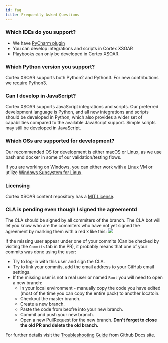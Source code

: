 ```yaml
---
id: faq
title: Frequently Asked Questions
---
```


### Which IDEs do you support?
- We have [PyCharm plugin](https://plugins.jetbrains.com/plugin/12093-demisto-add-on-for-pycharm)
- You can develop integrations and scripts in Cortex XSOAR
- Playbooks can only be developed in Cortex XSOAR.

### Which Python version you support?
Cortex XSOAR supports both Python2 and Python3. For new contributions we require Python3.

### Can I develop in JavaScript?
Cortex XSOAR supports JavaScript integrations and scripts. Our preferred development language is Python, and all new integrations and scripts should be developed in Python, which also provides a wider set of capabilities compared to the available JavaScript support. Simple scripts may still be developed in JavaScript.

### Which OSs are supported for development?
Our recommended OS for development is either macOS or Linux, as we use bash and docker in some of our validation/testing flows.

If you are working on Windows, you can either work with a Linux VM or utilize [Windows Subsystem for Linux](https://docs.microsoft.com/en-us/windows/wsl/install-win10).

### Licensing
Cortex XSOAR content repository has a [MIT License](https://github.com/demisto/content/blob/master/LICENSE).

### CLA is pending even though I signed the agreementd
The CLA should be signed by all commiters of the branch. The CLA bot will let you know who are the commiters who have not yet signed the agreement by marking them with a red `X` like this:
![](../doc_imgs/integrations/failed_CLA.png)

If the missing user appear under one of your commits (Can be checked by visiting the `Commits` tab in the PR), it probably means that one of your commits was done using the user:
- Try to log-in with this user and sign the CLA. 
- Try to link your commits, add the email address to your GitHub email settings. 
- If the missing user is not a real user or named `Root` you will need to open a new branch: 
    - In your local environment - manually copy the code you have edited (most of the time you can copy the entire pack) to another locatoin.
    - Checkout the master branch.
    - Create a new branch.
    - Paste the code from beofre into your new branch.
    - Commit and push your new branch.
    - Open a new PullRequest for the new branch. **Don't forget to close the old PR and delete the old branch.**

For further details visit the [Troubleshooting Guide](https://docs.github.com/en/github/committing-changes-to-your-project/why-are-my-commits-linked-to-the-wrong-user) from Github Docs site.


